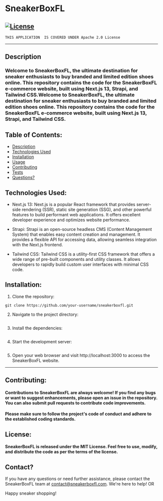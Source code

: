 # SneakerBoxFL

## [![License](https://img.shields.io/badge/License-Apache_2.0-blue.svg)](https://opensource.org/licenses/Apache-2.0)

    THIS APPLICATION  IS COVERED UNDER Apache 2.0 License

---

## Description

### Welcome to SneakerBoxFL, the ultimate destination for sneaker enthusiasts to buy branded and limited edition shoes online. This repository contains the code for the SneakerBoxFL e-commerce website, built using Next.js 13, Strapi, and Tailwind CSS.Welcome to SneakerBoxFL, the ultimate destination for sneaker enthusiasts to buy branded and limited edition shoes online. This repository contains the code for the SneakerBoxFL e-commerce website, built using Next.js 13, Strapi, and Tailwind CSS.

## Table of Contents:

- [Description](#description)
- [Technologies Used](#technologies-used)
- [Installation](#installation)
- [Usage](#usage)
- [Contributing](#contributing)
- [Tests](#tests)
- [Questions?](#questions)

## Technologies Used:

- Next.js 13: Next.js is a popular React framework that provides server-side rendering (SSR), static site generation (SSG), and other powerful features to build performant web applications. It offers excellent developer experience and optimizes website performance.

- Strapi: Strapi is an open-source headless CMS (Content Management System) that enables easy content creation and management. It provides a flexible API for accessing data, allowing seamless integration with the Next.js frontend.

- Tailwind CSS: Tailwind CSS is a utility-first CSS framework that offers a wide range of pre-built components and utility classes. It allows developers to rapidly build custom user interfaces with minimal CSS code.

## Installation:

1. Clone the repository:

```
git clone https://github.com/your-username/sneakerboxfl.git
```

2. Navigate to the project directory:

```

```

3. Install the dependencies:

```

```

4. Start the development server:

```

```

5. Open your web browser and visit http://localhost:3000 to access the SneakerBoxFL website.

---

## Contributing:

#### Contributions to SneakerBoxFL are always welcome! If you find any bugs or want to suggest enhancements, please open an issue in the repository. You can also submit pull requests to contribute code improvements.

#### Please make sure to follow the project's code of conduct and adhere to the established coding standards.

## License:

#### SneakerBoxFL is released under the MIT License. Feel free to use, modify, and distribute the code as per the terms of the license.

## Contact?

If you have any questions or need further assistance, please contact the SneakerBoxFL team at contact@sneakerboxfl.com. We're here to help!
OR
<br />

Happy sneaker shopping!
